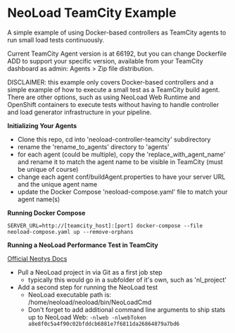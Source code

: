 # NeoLoad TeamCity Example
A simple example of using Docker-based controllers as TeamCity agents to run small load tests continuously.

Current TeamCity Agent version is at 66192, but you can change Dockerfile ADD to support your specific version, available from your TeamCity dashboard as admin: Agents > Zip file distribution.

DISCLAIMER: this example only covers Docker-based controllers and a simple example of how to execute a small test as a TeamCity build agent. There are other options, such as using NeoLoad Web Runtime and OpenShift containers to execute tests without having to handle controller and load generator infrastructure in your pipeline.

**Initializing Your Agents**

 - Clone this repo, cd into 'neoload-controller-teamcity' subdirectory
 - rename the 'rename_to_agents' directory to 'agents'
 - for each agent (could be multiple), copy the 'replace_with_agent_name' and rename it to match the agent name to be visible in TeamCity (must be unique of course)
 - change each agent conf/buildAgent.properties to have your server URL and the unique agent name
 - update the Docker Compose 'neoload-compose.yaml' file to match your agent name(s)

**Running Docker Compose**
```
SERVER_URL=http://[teamcity_host]:[port] docker-compose --file neoload-compose.yaml up --remove-orphans
```

**Running a NeoLoad Performance Test in TeamCity**

[Official Neotys Docs](https://www.neotys.com/documents/doc/neoload/latest/en/html/#24781.htm)

 - Pull a NeoLoad project in via Git as a first job step
   - typically this would go in a subfolder of it's own, such as 'nl_project'
 - Add a second step for running the NeoLoad test
   - NeoLoad executable path is: /home/neoload/neoload/bin/NeoLoadCmd
   - Don't forget to add additional command line arguments to ship stats up to NeoLoad Web:
        ```-nlweb -nlwebToken a8e8f0c5a4f90c02bfddcb6881e7f6811da26864879a7bd6```
